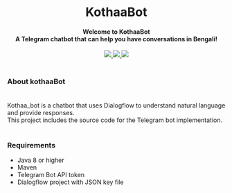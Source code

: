 <h1 align="center">
  <br>
    KothaaBot
  <br>
</h1>

<h4 align="center"> Welcome to KothaaBot <br> A Telegram chatbot that can help you have conversations in Bengali! </h4>
    <p align="center">
  <a href="https://github.com/rahad-infosec/kothaaBot">
    <img src="https://img.shields.io/static/v1?label=Project&message=KothaaBot&color=green">
  </a>
    <a href="https://github.com/rahad-infosec/Huntigo">
    <img src="https://img.shields.io/static/v1?label=Update&message=V1.0&color=green">
  </a>
  <a href="https://www.linkedin.com/in/rahadinfosec">
      <img src="https://img.shields.io/badge/-rahadinfosec-blue?style=social&logo=Linkedin&logoColor=blue">
  </a>
</p>

<h3> <br> About kothaaBot <br> <br> </h3>
Kothaa_bot is a chatbot that uses Dialogflow to understand natural language and provide responses.
<br> This project includes the source code for the Telegram bot implementation.

<br>
<br>

<h3> Requirements </h3>

- Java 8 or higher
- Maven
- Telegram Bot API token
- Dialogflow project with JSON key file

